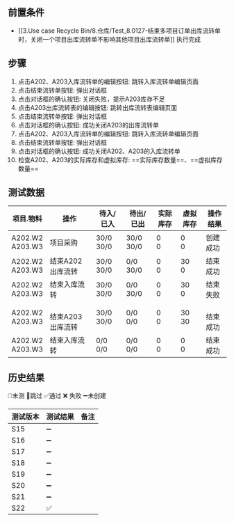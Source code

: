 
## 前置条件

- [[3.Use case Recycle Bin/8.仓库/Test_8.0127-结束多项目订单出库流转单时，关闭一个项目出库流转单不影响其他项目出库流转单]] 执行完成

## 步骤

1. 点击A202、A203入库流转单的编辑按钮: 跳转入库流转单编辑页面
2. 点击结束流转单按钮: 弹出对话框
3. 点击对话框的确认按钮: 关闭失败，提示A203库存不足
4. 点击A203出库流转表的编辑按钮: 跳转出库流转表编辑页面
5. 点击结束流转单按钮: 弹出对话框
6. 点击对话框的确认按钮: 成功关闭A203的出库流转单
7. 点击A202、A203入库流转单的编辑按钮: 跳转入库流转单编辑页面
8. 点击结束流转单按钮: 弹出对话框
9. 点击对话框的确认按钮: 成功关闭A202、A203的入库流转单
10. 检查A202、A203的实际库存和虚拟库存: ==实际库存数量==、==虚拟库存数量== 

## 测试数据

| 项目.物料 | 操作 | 待入/已入 | 待出/已出 | 实际库存 | 虚拟库存 | 操作结果 |
| ---- | ---- | ---- | ---- | ---- | ---- | ---- |
| A202.W2<br>A203.W3 | 项目采购 | 30/0<br>30/0 | 30/0<br>30/0 | 0<br>0 | 0<br>0 | 创建成功 |
| A202.W2<br>A203.W3 | 结束A202出库流转 | 30/0<br>30/0 | 0/0<br>30/0 | 0<br>0 | 30<br>0 | 结束成功 |
| A202.W2<br>A203.W3 | 结束入库流转 | 30/0<br>30/0 | 0/0<br>30/0 | 0<br>0 | 30<br>0 | 结束失败 |
| A202.W2<br>A203.W3 | <br>结束A203出库流转 | 30/0<br>30/0 | 0/0<br>0/0 | 0<br>0 | 30<br>30 | <br>结束成功 |
| A202.W2<br>A203.W3 | 结束入库流转 | 0/0<br>0/0 | 0/0<br>0/0 | 0<br>0 | 0<br>0 | 结束成功 |

## 历史结果
 ◻️未测    🚫跳过     ✅通过    ❌ 失败    ➖未创建
  
| 测试版本 | 测试结果 | 备注 |
| ---- | ---- | ---- |
| S15 | ➖ |  |
| S16 | ➖ |  |
| S17 | ➖ |  |
| S18 | ➖ |  |
| S19 | ➖ |  |
| S20 | ➖ |  |
| S21 | ➖ |  |
| S22 | ✅ |  |
